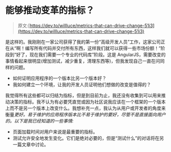 # 能够推动变革的指标？

> 原文:[https://dev.to/willluce/metrics-that-can-drive-change-51i3](https://dev.to/willluce/metrics-that-can-drive-change-51i3)

是这样的。我刚刚在一家公司获得了我的第一份“高级开发人员”工作，这家公司正在从“啊！编写所有代码并交付所有东西，这样我们就可以获得一些市场份额！”阶段到“好了，现在我们需要一个专业的代码库”阶段。这是 AngularJS，需要改变的事情看起来很明显(增加测试，减少重复，清理东西等)，但我发现自己一直在问同样的问题。

*   如何证明应用程序的一个版本比另一个版本好？
*   我如何建立一个环境，让我的开发人员证明他们想做的改变是值得的？

我觉得所有这些都可以归结为指标，但是到目前为止，我还没有收集到可以用来推动决策的指标。我不认为有必要凭直觉或因为社区说我应该在一个框架的一个版本上而不是另一个版本上改变什么。我想补充一点，我认为从用户或开发者的角度来衡量*更好。易于维护的应用程序版本比不易于维护的要好，尽管不是直接面向用户的。以下是我已经知道的一些事情:*

*   页面加载时间对用户来说是最重要的指标。
*   测试允许安全地发生变化。它们是绝对必要的，但是“测试什么”的对话将在另一篇文章中讨论。